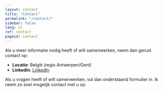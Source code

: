 ```yaml
---
layout: contact
title: "Contact"
permalink: "/contact/"
sidebar: false
lang: nl
ref: contact
pageid: contact
---
```


Als u meer informatie nodig heeft of wilt samenwerken, neem dan gerust contact op:
- **Locatie**: België (regio Antwerpen/Gent)
- **LinkedIn**: [LinkedIn](https://www.linkedin.com/in/kristofriebbels)

Als u vragen heeft of wilt samenwerken, vul dan onderstaand formulier in. Ik neem zo snel mogelijk contact met u op.